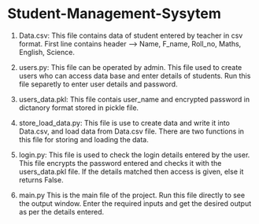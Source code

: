 # Student-Management-Sysytem

1. Data.csv:
    This file contains data of student entered by teacher in csv format.
    First line contains header --> Name, F_name, Roll_no, Maths, English, Science.
	
2. users.py:
    This file can be operated by admin.
    This file used to create users who can access data base and enter details of students.
    Run this file separetly to enter user details and password.
	
3. users_data.pkl:
	This file contais user_name and encrypted password in dictanory format stored in pickle file.
	
4. store_load_data.py:
	This file is use to create data and write it into Data.csv, and load data from Data.csv file.
	There are two functions in this file for storing and loading the data.
	
5. login.py:
	This file is used to check the login details entered by the user.
	This file encrypts the password entered and checks it with the users_data.pkl file.
	If the details matched then access is given, else it returns False.
	
6. main.py
	This is the main file of the project.
	Run this file directly to see the output window.
	Enter the required inputs and get the desired output as per the details entered.
	
